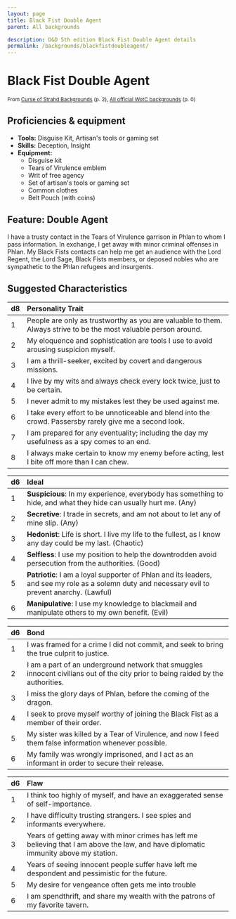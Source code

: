 ```yaml
---
layout: page
title: Black Fist Double Agent
parent: All backgrounds

description: D&D 5th edition Black Fist Double Agent details
permalink: /backgrounds/blackfistdoubleagent/
---
```

# Black Fist Double Agent

<small>From <a target="_blank" href="https://dndadventurersleague.org/wp-content/uploads/2016/06/Curse-of-Strahd-Backgrounds-v1.1.pdf">Curse of Strahd Backgrounds</a> (p. 2), <a target="_blank" href="https://flapkan.com/faq#What-is-the-source-All-official-WotC-backgrounds-and-how-does-it-work">All official WotC backgrounds</a> (p. 0)</small>


## Proficiencies & equipment

- **Tools:** Disguise Kit, Artisan's tools or gaming set
- **Skills:** Deception, Insight
- **Equipment:** 
  - Disguise kit
  - Tears of Virulence emblem
  - Writ of free agency
  - Set of artisan's tools or gaming set
  - Common clothes
  - Belt Pouch (with coins)

## Feature: Double Agent


I have a trusty contact in the Tears of Virulence garrison in Phlan to whom I pass information. In exchange, I get away with minor criminal offenses in Phlan. My Black Fists contacts can help me get an audience with the Lord Regent, the Lord Sage, Black Fists members, or deposed nobles who are sympathetic to the Phlan refugees and insurgents.

## Suggested Characteristics


| d8 | Personality Trait |
|:----------------------------|:------------------|
| 1 | People are only as trustworthy as you are valuable to them. Always strive to be the most valuable person around. |
| 2 | My eloquence and sophistication are tools I use to avoid arousing suspicion myself. |
| 3 | I am a thrill-seeker, excited by covert and dangerous missions. |
| 4 | I live by my wits and always check every lock twice, just to be certain. |
| 5 | I never admit to my mistakes lest they be used against me. |
| 6 | I take every effort to be unnoticeable and blend into the crowd. Passersby rarely give me a second look. |
| 7 | I am prepared for any eventuality; including the day my usefulness as a spy comes to an end. |
| 8 | I always make certain to know my enemy before acting, lest I bite off more than I can chew. |

| d6 | Ideal |
|:----------------------------|:------|
| 1 | **Suspicious**: In my experience, everybody has something to hide, and what they hide can usually hurt me. (Any) |
| 2 | **Secretive**: I trade in secrets, and am not about to let any of mine slip. (Any) |
| 3 | **Hedonist**: Life is short. I live my life to the fullest, as I know any day could be my last. (Chaotic) |
| 4 | **Selfless**: I use my position to help the downtrodden avoid persecution from the authorities. (Good) |
| 5 | **Patriotic**: I am a loyal supporter of Phlan and its leaders, and see my role as a solemn duty and necessary evil to prevent anarchy. (Lawful) |
| 6 | **Manipulative**: I use my knowledge to blackmail and manipulate others to my own benefit. (Evil) |

| d6 | Bond |
|:----------------------------|:------------------|
| 1 | I was framed for a crime I did not commit, and seek to bring the true culprit to justice. |
| 2 | I am a part of an underground network that smuggles innocent civilians out of the city prior to being raided by the authorities. |
| 3 | I miss the glory days of Phlan, before the coming of the dragon. |
| 4 | I seek to prove myself worthy of joining the Black Fist as a member of their order. |
| 5 | My sister was killed by a Tear of Virulence, and now I feed them false information whenever possible. |
| 6 | My family was wrongly imprisoned, and I act as an informant in order to secure their release. |

| d6 | Flaw |
|:----------------------------|:------------------|
| 1 | I think too highly of myself, and have an exaggerated sense of self-importance. |
| 2 | I have difficulty trusting strangers. I see spies and informants everywhere. |
| 3 | Years of getting away with minor crimes has left me believing that I am above the law, and have diplomatic immunity above my station. |
| 4 | Years of seeing innocent people suffer have left me despondent and pessimistic for the future. |
| 5 | My desire for vengeance often gets me into trouble |
| 6 | I am spendthrift, and share my wealth with the patrons of my favorite tavern. |